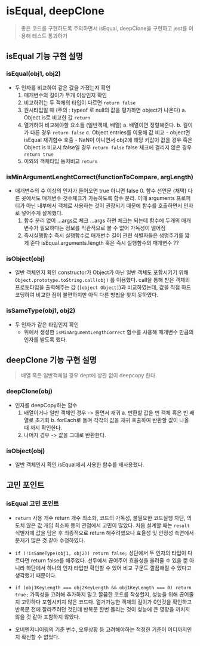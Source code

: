 # isEqual, deepClone

> 좋은 코드를 구현하도록 주의하면서 isEqual, deepClone을 구현하고 jest를 이용해 테스트 통과하기

## isEqual 기능 구현 설명

### isEqual(obj1, obj2)

- 두 인자를 비교하여 같은 값을 가졌는지 확인
  1. 매개변수의 길이가 두개 이상인지 확인
  2. 비교하려는 두 객체의 타입이 다르면 `return false`
  3. 원시타입일 때 (주의 : typeof 로 null의 값을 평가하면 object가 나온다)
     a. Object.is로 비교한 값 `return`
  4. 열거하여 비교해야할 요소들 (일반객체, 배열)
     a. 배열이면 정렬해준다.
     b. 길이가 다른 경우 `return false`
     c. Object.entries를 이용해 값 비교 - object면 isEqual 재귀함수 호출 - NaN이 아니면서 obj2에 해당 키값이 겂을 경우 혹은 Object.is 비교시 false일 경우 `return false`
     false 체크에 걸리지 않은 경우 `return true`
  5. 이외의 객체타입 동치비교 `return`

### isMinArgumentLenghtCorrect(functionToCompare, argLength)

- 매개변수의 수 이상의 인자가 들어오면 true 아니면 false 0. 함수 선언문 (채택)
  다른 곳에서도 매개변수 갯수체크가 가능하도록 함수 분리. 이때 arguments 프로퍼티가 아닌 내부에서 객체로 사용하는 것이 권장되기 때문에 함수를 호출하면서 인자로 넣어주게 설계했다.
  1. 함수 분리 없이 ...args로 체크
     ...args 하면 체크는 되는데 함수에 두개의 매개변수가 필요하다는 정보를 직관적으로 볼 수 없어 가독성이 떨어짐
  2. 즉시실행함수
     즉시 실행함수로 매개변수 길이 관련 식별자들은 생명주기를 짧게 준다
     isEqual.arguments.length 혹은 즉시 실행함수의 매개변수 ??

### isObject(obj)

- 일반 객체인지 확인
  constructor가 Object가 아닌 일반 객체도 포함시키기 위해 `Object.prototype.toString.call(obj)` 를 이용했다.
  call을 통해 받은 객체의 프로토타입을 출력해주는 값 (`[object Object]`)과 비교하였는데, 값을 직접 하드코딩하여 비교한 점이 불편하지만 아직 다른 방법을 찾지 못하였다.

### isSameType(obj1, obj2)

- 두 인자가 같은 타입인지 확인
  - 위에서 생성한 `isMinArgumentLengthCorrect` 함수를 사용해 매개변수 만큼의 인자를 받도록 했다.

## deepClone 기능 구현 설명

> 배열 혹은 일반객체일 경우 dept에 상관 없이 deepcopy 한다.

### deepClone(obj)

- 인자를 deepCopy하는 함수
  1. 배열이거나 일반 객체인 경우 -> 돌면서 재귀
     a. 반환할 값을 빈 객체 혹은 빈 배열로 초기화
     b. forEach로 돌며 각각의 값을 재귀 호출하여 반환할 값이 나올 때 까지 확인한다.
  2. 나머지 경우 -> 값을 그대로 반환한다.

### isObject(obj)

- 일반 객체인지 확인
  isEqual에서 사용한 함수를 재사용했다.

## 고민 포인트

### isEqual 고민 포인트

- `return` 사용 개수
  return 개수 최소화, 코드의 가독성, 불필요한 코드실행 차단, 의도치 않은 값 개입 최소화 등의 관점에서 고민이 많았다. 처음 설계할 때는 `result` 식별자에 값을 담은 후 최종적으로 return 해주려했으나 효율성 및 안정성 측면에서 문제가 많은 것 같아 수정하였다.

- `if (!isSameType(obj1, obj2)) return false;`
  상단에서 두 인자의 타입이 다르다면 return false를 해주었다.
  선두에서 끊어주어 효율성을 올려줄 수 있을 뿐 아니라 하단에서 하나의 인자 타입만 확인할 수 있어 비교 구문도 깔끔해질 수 있다고 생각했기 때문이다.

- `if (obj1KeyLength === obj2KeyLength && obj1KeyLength === 0) return true;`
  가독성을 고려해 추가하지 말고 깔끔한 코드를 작성할지, 성능을 위해 끊어줄지 고민하다 포함시키지 않은 코드다.
  열거가능한 객체의 길이가 0인것을 확인하고 반복문 전에 잘라주려던 것인데 반복문 한번 돌리는 것이 성능에 큰 영향을 끼치지 않을 것 같아 포함하지 않았다.

- 오버엔지니어링의 기준
  변수, 오류상황 등 고려해야하는 적정한 기준이 어디까지인지 확신할 수 없었다.

